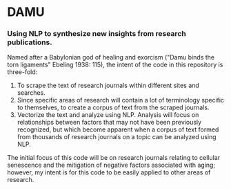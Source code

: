 # DAMU
### Using NLP to synthesize new insights from research publications.
Named after a Babylonian god of healing and exorcism ("Damu binds the torn ligaments" Ebeling 1938: 115), the intent of the code in this repository is three-fold:
<ol>
  <li>To scrape the text of research journals within different sites and searches.</li>
  <li>Since specific areas of research will contain a lot of terminology specific to themselves, to create a corpus of text from the scraped journals.</li>
  <li>Vectorize the text and analyze using NLP. Analysis will focus on relationships between factors that may not have been previously recognized, but which become apparent when a corpus of text formed from thousands of research journals on a topic can be analyzed using NLP.</li>
</ol>
The initial focus of this code will be on research journals relating to cellular senescence and the mitigation of negative factors associated with aging; however, my intent is for this code to be easily applied to other areas of research.
